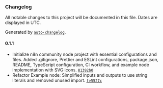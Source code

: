 ### Changelog

All notable changes to this project will be documented in this file. Dates are displayed in UTC.

Generated by [`auto-changelog`](https://github.com/CookPete/auto-changelog).

#### 0.1.1

- Initialize n8n community node project with essential configurations and files. Added .gitignore, Prettier and ESLint configurations, package.json, README, TypeScript configuration, CI workflow, and example node implementation with SVG icons. [`81392b0`](https://github.com/eblanchette/n8n-nodes-tplink/commit/81392b0c476946adf0e875e2044d4d8050e18571)
- Refactor Example node: Simplified inputs and outputs to use string literals and removed unused import. [`fe5527c`](https://github.com/eblanchette/n8n-nodes-tplink/commit/fe5527cf475ba9e4bded022b98c474d94c4b0d23)
